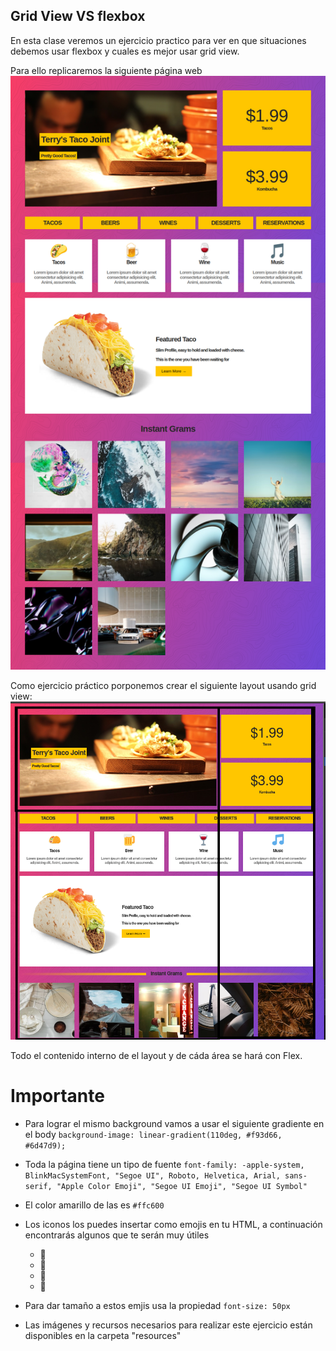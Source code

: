 ## Grid View VS flexbox

En esta clase veremos un ejercicio practico para ver en que situaciones debemos usar flexbox y cuales es mejor usar grid view.

Para ello replicaremos la siguiente página web 
![web_page](./resources/page-grid-vs-flex.png)    

Como ejercicio práctico porponemos crear el siguiente layout usando grid view:
![areas](./resources/flex-vs-grid-areas.png)    

Todo el contenido interno de el layout y de cáda área se hará con Flex.

# Importante

- Para lograr el mismo background vamos a usar el siguiente gradiente en el body `background-image: linear-gradient(110deg, #f93d66, #6d47d9);`

- Toda la página tiene un tipo de fuente `font-family: -apple-system, BlinkMacSystemFont, "Segoe UI", Roboto, Helvetica, Arial, sans-serif, "Apple Color Emoji", "Segoe UI Emoji", "Segoe UI Symbol"`

- El color amarillo de las es `#ffc600`

- Los iconos los puedes insertar como emojis en tu HTML, a continuación encontrarás algunos que te serán muy útiles
    - 🌮
    - 🍺
    - 🍷
    - 🎵

- Para dar tamaño a estos emjis usa la propiedad `font-size: 50px`

- Las imágenes y recursos necesarios para realizar este ejercicio están disponibles en la carpeta "resources"
